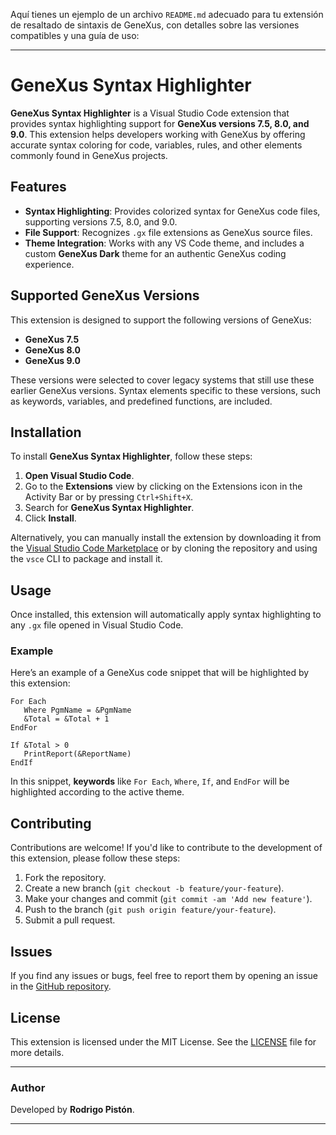 Aquí tienes un ejemplo de un archivo `README.md` adecuado para tu extensión de resaltado de sintaxis de GeneXus, con detalles sobre las versiones compatibles y una guía de uso:

---

# GeneXus Syntax Highlighter

**GeneXus Syntax Highlighter** is a Visual Studio Code extension that provides syntax highlighting support for **GeneXus versions 7.5, 8.0, and 9.0**. This extension helps developers working with GeneXus by offering accurate syntax coloring for code, variables, rules, and other elements commonly found in GeneXus projects.

## Features

- **Syntax Highlighting**: Provides colorized syntax for GeneXus code files, supporting versions 7.5, 8.0, and 9.0.
- **File Support**: Recognizes `.gx` file extensions as GeneXus source files.
- **Theme Integration**: Works with any VS Code theme, and includes a custom **GeneXus Dark** theme for an authentic GeneXus coding experience.

## Supported GeneXus Versions

This extension is designed to support the following versions of GeneXus:

- **GeneXus 7.5**
- **GeneXus 8.0**
- **GeneXus 9.0**

These versions were selected to cover legacy systems that still use these earlier GeneXus versions. Syntax elements specific to these versions, such as keywords, variables, and predefined functions, are included.

## Installation

To install **GeneXus Syntax Highlighter**, follow these steps:

1. **Open Visual Studio Code**.
2. Go to the **Extensions** view by clicking on the Extensions icon in the Activity Bar or by pressing `Ctrl+Shift+X`.
3. Search for **GeneXus Syntax Highlighter**.
4. Click **Install**.

Alternatively, you can manually install the extension by downloading it from the [Visual Studio Code Marketplace](https://marketplace.visualstudio.com/) or by cloning the repository and using the `vsce` CLI to package and install it.

## Usage

Once installed, this extension will automatically apply syntax highlighting to any `.gx` file opened in Visual Studio Code.

### Example

Here’s an example of a GeneXus code snippet that will be highlighted by this extension:

```genexus
For Each
   Where PgmName = &PgmName
   &Total = &Total + 1
EndFor

If &Total > 0
   PrintReport(&ReportName)
EndIf
```

In this snippet, **keywords** like `For Each`, `Where`, `If`, and `EndFor` will be highlighted according to the active theme.

## Contributing

Contributions are welcome! If you'd like to contribute to the development of this extension, please follow these steps:

1. Fork the repository.
2. Create a new branch (`git checkout -b feature/your-feature`).
3. Make your changes and commit (`git commit -am 'Add new feature'`).
4. Push to the branch (`git push origin feature/your-feature`).
5. Submit a pull request.

## Issues

If you find any issues or bugs, feel free to report them by opening an issue in the [GitHub repository](https://github.com/your-repo-url).

## License

This extension is licensed under the MIT License. See the [LICENSE](LICENSE) file for more details.

---

### Author

Developed by **Rodrigo Pistón**.

---